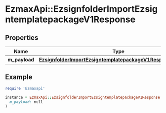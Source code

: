 # EzmaxApi::EzsignfolderImportEzsigntemplatepackageV1Response

## Properties

| Name | Type | Description | Notes |
| ---- | ---- | ----------- | ----- |
| **m_payload** | [**EzsignfolderImportEzsigntemplatepackageV1ResponseMPayload**](EzsignfolderImportEzsigntemplatepackageV1ResponseMPayload.md) |  |  |

## Example

```ruby
require 'Ezmaxapi'

instance = EzmaxApi::EzsignfolderImportEzsigntemplatepackageV1Response.new(
  m_payload: null
)
```

